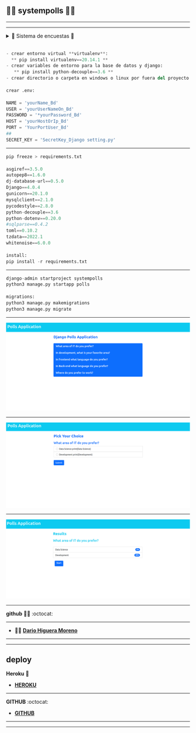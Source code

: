 ##  👨‍🎓  systempolls  👨‍🎓 
___
___

<details>

<summary>  🔎 Sistema de encuestas 🔎 </summary>

Construir un sistema de encuesta en el cual se pueda escoger una pregunta y se pueda votar por las opciones que tiene disponible para finalmente ver la cantidad de votos que tiene cada opción de la pregunta seleccionada.

**recursos:**

https://arizamoises.notion.site/Material-apoyo-Framework-Django-a3114df81e7d4f21a620fe735fc0e623

Contexto del proyecto
Contexto del proyecto

Subimos el nivel ahora ya vas a tomar de la documentación oficial de Python para construir un sistema de encuestas para hacer votaciones al tema que prefieras solo ten en cuenta los siguientes requerimientos:

- Debe hacer uso de archivos estáticos para su personalización de interfaz (CSS, imágenes o javascript de ser - - necesario)

- El nombre del proyecto será **systempolls** y el de la aplicación será **polls**
Debe contar con al menos **5 preguntas** las cuales vana tener **tres opciones para escoger**

- Como debe realizarse en el menor tiempo posible, también se recomienda el uso de  Boostrap 5 para la personalización de los templates

- De hacer uso de una base de datos en MYSQL para el almacenamiento de las preguntas y selecciones
- Todos los templates deben heredar de una **estructura base (un archivo base.html)**
- Debe trabajar sobre un entorno virtual
- Debe proteger las variables de entorno que va a usar para el acceso a las bases de datos a través del archivo .env
- Debe contar con un archivo gitignore
- Debe tener un archivo requirements.txt
- Debe contar con un despliegue en Heroku
- Debe compartir el usuario y contraseña de superadministrador en el despliegue

### Modalidades pedagógicas
Realización de trabajo autónomo para imitar y transponer según las preferencias del estudiante

Resolución de problemas con base en la información proporcionada

### Criterios de rendimiento
Código en repositorio siguiendo buenas prácticas de desarrollo
Despliegue funcional
Personalización del sistema creado con base en su criterio como desarrollador

### Modalidades de evaluación
Revisión de desarrollo y funcionamiento del sistema creado por parte del formador con su respectiva retroalimentación.

### Entregables
- Link de github con su respectivo Readme bien organizado 
- Debe tener buenas prácticas de trabajo el código como gitignore, manejo de seguridad básica para variables de entorno (env) y entorno virtual
- Despliegue en Heroku
- Las credenciales para revisar en el despliegue el administrador de Django
- El plazo máximo será hasta el martes 3 de mayo

____

</details>

```python

- crear entorno virtual **virtualenv**:
  ** pip install virtualenv==20.14.1 **
- crear variables de entorno para la base de datos y django:
   ** pip install python-decouple==3.6 **
- crear directorio o carpeta en windows o linux por fuera del proyecto y la aplicación Django.

crear .env: 

NAME = 'yourName_Bd'
USER = 'yourUserNameOn_Bd'
PASSWORD = '*yourPassword_Bd'
HOST = 'yourHostOrIp_Bd'
PORT = 'YourPortUser_Bd'
##
SECRET_KEY = 'SecretKey_Django setting.py'

```
___

```python
pip freeze > requirements.txt

asgiref==3.5.0
autopep8==1.6.0
dj-database-url==0.5.0
Django==4.0.4
gunicorn==20.1.0
mysqlclient==2.1.0
pycodestyle==2.8.0
python-decouple==3.6
python-dotenv==0.20.0
#sqlparse==0.4.2
toml==0.10.2
tzdata==2022.1
whitenoise==6.0.0

install:
pip install -r requirements.txt

```
___

```python
django-admin startproject systempolls
python3 manage.py startapp polls

migrations:
python3 manage.py makemigrations
python3 manage.py migrate 

```
___

[![home](./img/home.png "systempolls")]()

___

[![choice](./img/choice.png "systempolls")]()

___

[![result](./img/result.png "systempolls")]()

___

**github** 👨‍💻 :octocat:
___

- 👨‍💻 **[Dario Higuera Moreno]( https://github.com/dariohimo)**

___
---

## deploy 
**Heroku** 📜
- **[HEROKU]( https://github.com/dariohimo/systempolls)**
---

**GITHUB** :octocat:
- **[GITHUB]( https://github.com/dariohimo/systempolls)**

___
---